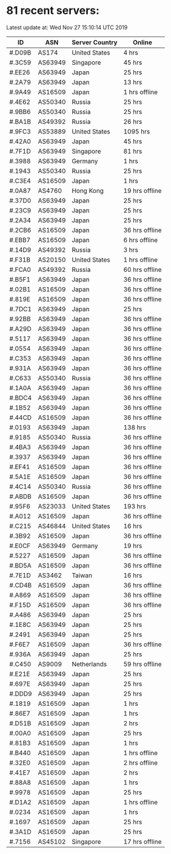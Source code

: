 # 81 recent servers:

Latest update at: Wed Nov 27 15:10:14 UTC 2019

| ID | ASN | Server Country | Online |
| -- | --- | -------------- | ------ |
| #.D09B | AS174 | United States | 4 hrs |
| #.3C59 | AS63949 | Singapore | 45 hrs |
| #.EE26 | AS63949 | Japan | 25 hrs |
| #.2A79 | AS63949 | Japan | 13 hrs |
| #.9A49 | AS16509 | Japan | 1 hrs offline |
| #.4E62 | AS50340 | Russia | 25 hrs |
| #.9BB6 | AS50340 | Russia | 25 hrs |
| #.BA1B | AS49392 | Russia | 26 hrs |
| #.9FC3 | AS53889 | United States | 1095 hrs |
| #.42A0 | AS63949 | Japan | 45 hrs |
| #.7F1D | AS63949 | Singapore | 81 hrs |
| #.3988 | AS63949 | Germany | 1 hrs |
| #.1943 | AS50340 | Russia | 25 hrs |
| #.C3E4 | AS16509 | Japan | 1 hrs |
| #.0A87 | AS4760 | Hong Kong | 19 hrs offline |
| #.37D0 | AS63949 | Japan | 25 hrs |
| #.23C9 | AS63949 | Japan | 25 hrs |
| #.2A34 | AS63949 | Japan | 25 hrs |
| #.2CB6 | AS16509 | Japan | 36 hrs offline |
| #.EBB7 | AS16509 | Japan | 6 hrs offline |
| #.14D9 | AS49392 | Russia | 3 hrs |
| #.F31B | AS20150 | United States | 1 hrs offline |
| #.FCA0 | AS49392 | Russia | 60 hrs offline |
| #.B5F1 | AS63949 | Japan | 36 hrs offline |
| #.02B1 | AS16509 | Japan | 36 hrs offline |
| #.819E | AS16509 | Japan | 36 hrs offline |
| #.7DC1 | AS63949 | Japan | 25 hrs |
| #.92BB | AS63949 | Japan | 36 hrs offline |
| #.A29D | AS63949 | Japan | 36 hrs offline |
| #.5117 | AS63949 | Japan | 36 hrs offline |
| #.0554 | AS63949 | Japan | 36 hrs offline |
| #.C353 | AS63949 | Japan | 36 hrs offline |
| #.931A | AS63949 | Japan | 36 hrs offline |
| #.C633 | AS50340 | Russia | 36 hrs offline |
| #.1A0A | AS63949 | Japan | 36 hrs offline |
| #.BDC4 | AS63949 | Japan | 36 hrs offline |
| #.1B52 | AS63949 | Japan | 36 hrs offline |
| #.44CD | AS16509 | Japan | 36 hrs offline |
| #.0193 | AS63949 | Japan | 138 hrs |
| #.9185 | AS50340 | Russia | 36 hrs offline |
| #.4BA3 | AS63949 | Japan | 36 hrs offline |
| #.3937 | AS63949 | Japan | 36 hrs offline |
| #.EF41 | AS16509 | Japan | 36 hrs offline |
| #.5A1E | AS16509 | Japan | 36 hrs offline |
| #.4C14 | AS50340 | Russia | 36 hrs offline |
| #.ABDB | AS16509 | Japan | 36 hrs offline |
| #.95F6 | AS23033 | United States | 193 hrs |
| #.A012 | AS16509 | Japan | 36 hrs offline |
| #.C215 | AS46844 | United States | 16 hrs |
| #.3B92 | AS16509 | Japan | 36 hrs offline |
| #.E0CF | AS63949 | Germany | 19 hrs |
| #.5227 | AS16509 | Japan | 36 hrs offline |
| #.BD5A | AS16509 | Japan | 36 hrs offline |
| #.7E1D | AS3462 | Taiwan | 16 hrs |
| #.CD4B | AS16509 | Japan | 36 hrs offline |
| #.A869 | AS16509 | Japan | 36 hrs offline |
| #.F15D | AS16509 | Japan | 36 hrs offline |
| #.A486 | AS63949 | Japan | 25 hrs |
| #.1E8C | AS63949 | Japan | 25 hrs |
| #.2491 | AS63949 | Japan | 25 hrs |
| #.F6E7 | AS16509 | Japan | 36 hrs offline |
| #.936A | AS63949 | Japan | 25 hrs |
| #.C450 | AS9009 | Netherlands | 59 hrs offline |
| #.E21E | AS63949 | Japan | 25 hrs |
| #.697E | AS63949 | Japan | 25 hrs |
| #.DDD9 | AS63949 | Japan | 25 hrs |
| #.1819 | AS16509 | Japan | 1 hrs |
| #.86E7 | AS16509 | Japan | 1 hrs |
| #.D51B | AS16509 | Japan | 2 hrs |
| #.00A0 | AS16509 | Japan | 25 hrs |
| #.81B3 | AS16509 | Japan | 1 hrs |
| #.B440 | AS16509 | Japan | 1 hrs offline |
| #.32E0 | AS16509 | Japan | 2 hrs offline |
| #.41E7 | AS16509 | Japan | 2 hrs |
| #.88A8 | AS16509 | Japan | 1 hrs |
| #.9978 | AS16509 | Japan | 25 hrs |
| #.D1A2 | AS16509 | Japan | 1 hrs offline |
| #.0234 | AS16509 | Japan | 1 hrs |
| #.1697 | AS16509 | Japan | 25 hrs |
| #.3A1D | AS16509 | Japan | 25 hrs |
| #.7156 | AS45102 | Singapore | 17 hrs offline |


